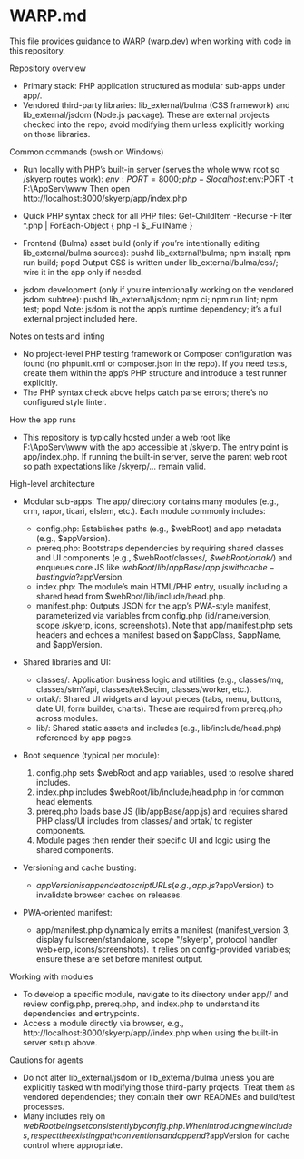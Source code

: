 # WARP.md

This file provides guidance to WARP (warp.dev) when working with code in this repository.

Repository overview
- Primary stack: PHP application structured as modular sub-apps under app/.
- Vendored third-party libraries: lib_external/bulma (CSS framework) and lib_external/jsdom (Node.js package). These are external projects checked into the repo; avoid modifying them unless explicitly working on those libraries.

Common commands (pwsh on Windows)
- Run locally with PHP’s built-in server (serves the whole www root so /skyerp routes work):
  $env:PORT=8000; php -S localhost:$env:PORT -t F:\AppServ\www
  Then open http://localhost:8000/skyerp/app/index.php

- Quick PHP syntax check for all PHP files:
  Get-ChildItem -Recurse -Filter *.php | ForEach-Object { php -l $_.FullName }

- Frontend (Bulma) asset build (only if you’re intentionally editing lib_external/bulma sources):
  pushd lib_external\bulma; npm install; npm run build; popd
  Output CSS is written under lib_external/bulma/css/; wire it in the app only if needed.

- jsdom development (only if you’re intentionally working on the vendored jsdom subtree):
  pushd lib_external\jsdom; npm ci; npm run lint; npm test; popd
  Note: jsdom is not the app’s runtime dependency; it’s a full external project included here.

Notes on tests and linting
- No project-level PHP testing framework or Composer configuration was found (no phpunit.xml or composer.json in the repo). If you need tests, create them within the app’s PHP structure and introduce a test runner explicitly.
- The PHP syntax check above helps catch parse errors; there’s no configured style linter.

How the app runs
- This repository is typically hosted under a web root like F:\AppServ\www with the app accessible at /skyerp. The entry point is app/index.php. If running the built-in server, serve the parent web root so path expectations like /skyerp/... remain valid.

High-level architecture
- Modular sub-apps: The app/ directory contains many modules (e.g., crm, rapor, ticari, eIslem, etc.). Each module commonly includes:
  - config.php: Establishes paths (e.g., $webRoot) and app metadata (e.g., $appVersion).
  - prereq.php: Bootstraps dependencies by requiring shared classes and UI components (e.g., $webRoot/classes/*, $webRoot/ortak/*) and enqueues core JS like $webRoot/lib/appBase/app.js with cache-busting via ?$appVersion.
  - index.php: The module’s main HTML/PHP entry, usually including a shared head from $webRoot/lib/include/head.php.
  - manifest.php: Outputs JSON for the app’s PWA-style manifest, parameterized via variables from config.php (id/name/version, scope /skyerp, icons, screenshots). Note that app/manifest.php sets headers and echoes a manifest based on $appClass, $appName, and $appVersion.

- Shared libraries and UI:
  - classes/: Application business logic and utilities (e.g., classes/mq, classes/stmYapi, classes/tekSecim, classes/worker, etc.).
  - ortak/: Shared UI widgets and layout pieces (tabs, menu, buttons, date UI, form builder, charts). These are required from prereq.php across modules.
  - lib/: Shared static assets and includes (e.g., lib/include/head.php) referenced by app pages.

- Boot sequence (typical per module):
  1) config.php sets $webRoot and app variables, used to resolve shared includes.
  2) index.php includes $webRoot/lib/include/head.php in <head> for common head elements.
  3) prereq.php loads base JS (lib/appBase/app.js) and requires shared PHP class/UI includes from classes/ and ortak/ to register components.
  4) Module pages then render their specific UI and logic using the shared components.

- Versioning and cache busting:
  - $appVersion is appended to script URLs (e.g., app.js?$appVersion) to invalidate browser caches on releases.

- PWA-oriented manifest:
  - app/manifest.php dynamically emits a manifest (manifest_version 3, display fullscreen/standalone, scope "/skyerp", protocol handler web+erp, icons/screenshots). It relies on config-provided variables; ensure these are set before manifest output.

Working with modules
- To develop a specific module, navigate to its directory under app/<module>/ and review config.php, prereq.php, and index.php to understand its dependencies and entrypoints.
- Access a module directly via browser, e.g., http://localhost:8000/skyerp/app/<module>/index.php when using the built-in server setup above.

Cautions for agents
- Do not alter lib_external/jsdom or lib_external/bulma unless you are explicitly tasked with modifying those third-party projects. Treat them as vendored dependencies; they contain their own READMEs and build/test processes.
- Many includes rely on $webRoot being set consistently by config.php. When introducing new includes, respect the existing path conventions and append ?$appVersion for cache control where appropriate.

